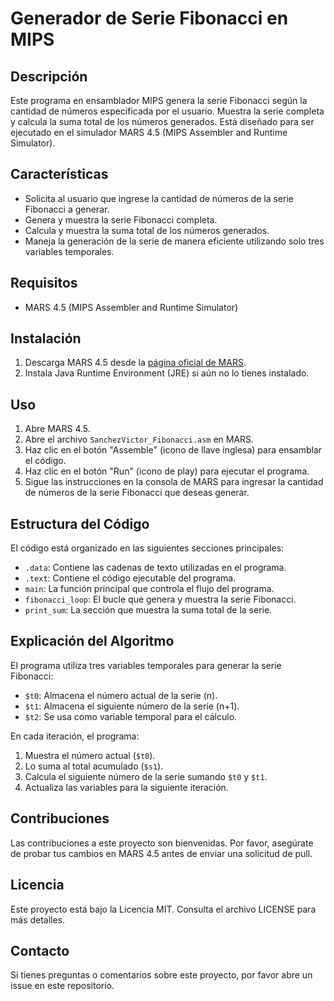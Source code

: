 # Generador de Serie Fibonacci en MIPS

## Descripción
Este programa en ensamblador MIPS genera la serie Fibonacci según la cantidad de números especificada por el usuario. Muestra la serie completa y calcula la suma total de los números generados. Está diseñado para ser ejecutado en el simulador MARS 4.5 (MIPS Assembler and Runtime Simulator).

## Características
- Solicita al usuario que ingrese la cantidad de números de la serie Fibonacci a generar.
- Genera y muestra la serie Fibonacci completa.
- Calcula y muestra la suma total de los números generados.
- Maneja la generación de la serie de manera eficiente utilizando solo tres variables temporales.

## Requisitos
- MARS 4.5 (MIPS Assembler and Runtime Simulator)

## Instalación
1. Descarga MARS 4.5 desde la [página oficial de MARS](http://courses.missouristate.edu/KenVollmar/MARS/).
2. Instala Java Runtime Environment (JRE) si aún no lo tienes instalado.

## Uso
1. Abre MARS 4.5.
2. Abre el archivo `SanchezVictor_Fibonacci.asm` en MARS.
3. Haz clic en el botón "Assemble" (icono de llave inglesa) para ensamblar el código.
4. Haz clic en el botón "Run" (icono de play) para ejecutar el programa.
5. Sigue las instrucciones en la consola de MARS para ingresar la cantidad de números de la serie Fibonacci que deseas generar.

## Estructura del Código
El código está organizado en las siguientes secciones principales:
- `.data`: Contiene las cadenas de texto utilizadas en el programa.
- `.text`: Contiene el código ejecutable del programa.
- `main`: La función principal que controla el flujo del programa.
- `fibonacci_loop`: El bucle que genera y muestra la serie Fibonacci.
- `print_sum`: La sección que muestra la suma total de la serie.

## Explicación del Algoritmo
El programa utiliza tres variables temporales para generar la serie Fibonacci:
- `$t0`: Almacena el número actual de la serie (n).
- `$t1`: Almacena el siguiente número de la serie (n+1).
- `$t2`: Se usa como variable temporal para el cálculo.

En cada iteración, el programa:
1. Muestra el número actual (`$t0`).
2. Lo suma al total acumulado (`$s1`).
3. Calcula el siguiente número de la serie sumando `$t0` y `$t1`.
4. Actualiza las variables para la siguiente iteración.

## Contribuciones
Las contribuciones a este proyecto son bienvenidas. Por favor, asegúrate de probar tus cambios en MARS 4.5 antes de enviar una solicitud de pull.

## Licencia
Este proyecto está bajo la Licencia MIT. Consulta el archivo LICENSE para más detalles.

## Contacto
Si tienes preguntas o comentarios sobre este proyecto, por favor abre un issue en este repositorio.

